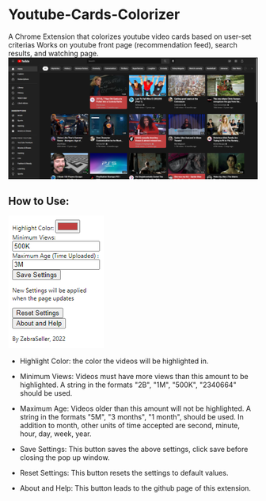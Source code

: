 # Youtube-Cards-Colorizer
 A Chrome Extension that colorizes youtube video cards based on user-set criterias
 Works on youtube front page (recommendation feed), search results, and watching page.
![Alt text](/assets/demo-screenshot.png?raw=true "Demo Screenshot")
## How to Use:
![Alt text](/assets/popup-screenshot.png?raw=true "Popup Screenshot")
- Highlight Color: the color the videos will be highlighted in.

- Minimum Views: Videos must have more views than this amount to be highlighted. A string in the formats "2B", "1M", "500K", "2340664" should be used.

- Maximum Age: Videos older than this amount will not be highlighted. A string in the formats "5M", "3 months", "1 month", should be used. In addition to month, other units of time accepted are second, minute, hour, day, week, year.

- Save Settings: This button saves the above settings, click save before closing the pop up window.

- Reset Settings: This button resets the settings to default values.

- About and Help: This button leads to the github page of this extension.


